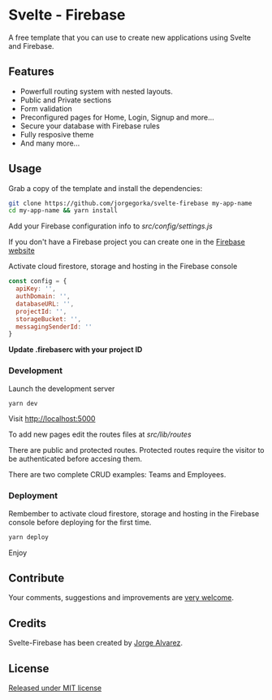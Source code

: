 # Svelte - Firebase

A free template that you can use to create new applications using Svelte and Firebase.

## Features

- Powerfull routing system with nested layouts.
- Public and Private sections
- Form validation
- Preconfigured pages for Home, Login, Signup and more...
- Secure your database with Firebase rules
- Fully resposive theme
- And many more...

## Usage

Grab a copy of the template and install the dependencies:

```bash
git clone https://github.com/jorgegorka/svelte-firebase my-app-name
cd my-app-name && yarn install
```

Add your Firebase configuration info to
_src/config/settings.js_

If you don't have a Firebase project you can create one in the
[Firebase website](https://firebase.google.com/)

Activate cloud firestore, storage and hosting in the Firebase console

```javascript
const config = {
  apiKey: '',
  authDomain: '',
  databaseURL: '',
  projectId: '',
  storageBucket: '',
  messagingSenderId: ''
}
```

**Update .firebaserc with your project ID**

### Development

Launch the development server

```bash
yarn dev
```

Visit [http://localhost:5000](http://localhost:5000)

To add new pages edit the routes files at _src/lib/routes_

There are public and protected routes. Protected routes require the visitor to be authenticated before accesing them.

There are two complete CRUD examples: Teams and Employees.

### Deployment

Rembember to activate cloud firestore, storage and hosting in the Firebase console before deploying for the first time.

```bash
yarn deploy
```

Enjoy

## Contribute

Your comments, suggestions and improvements are [very welcome](https://github.com/jorgegorka/svelte-firebase/issues).

## Credits

Svelte-Firebase has been created by [Jorge Alvarez](https://www.alvareznavarro.es).

## License

[Released under MIT license](http://www.opensource.org/licenses/MIT)
